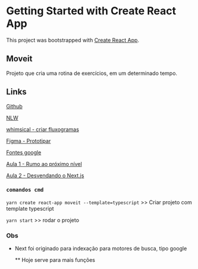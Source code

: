 # Getting Started with Create React App

This project was bootstrapped with [Create React App](https://github.com/facebook/create-react-app).

## Moveit

Projeto que cria uma rotina de exercícios, em um determinado tempo.

## Links

[Github](https://github.com/ederpbj/moveit)

[NLW](https://nextlevelweek.com/episodios/react/1/edicao/4?utm_source=convertkit&utm_medium=email&utm_campaign=NLW4+Aulas+dispon%C3%ADveis&utm_term=Leads+cadastrados&utm_content=Aula+01+React)

[whimsical - criar fluxogramas](https://whimsical.com/MJrLar3fMC9vvTzVBxHMxZ)

[Figma - Prototipar](https://www.figma.com/file/W62VId1hckJ2uMHfKg4XNj/Move.it-1.0-(Copy)?node-id=160%3A2761)

[Fontes google](https://fonts.google.com/)

[Aula 1 - Rumo ao próximo nível](https://www.youtube.com/watch?v=XDFlV76UJuA&feature=emb_title&ab_channel=DiegoFernandes)

[Aula 2 - Desvendando o Next.js](https://www.youtube.com/watch?v=7ceWRavb6Ac&feature=emb_title&ab_channel=DiegoFernandes)

### `comandos cmd`

`yarn create react-app moveit --template=typescript` >> Criar projeto com template typescript

`yarn start` >> rodar o projeto

### Obs

* Next foi originado para indexação para motores de busca, tipo google
    
    ** Hoje serve para mais funções